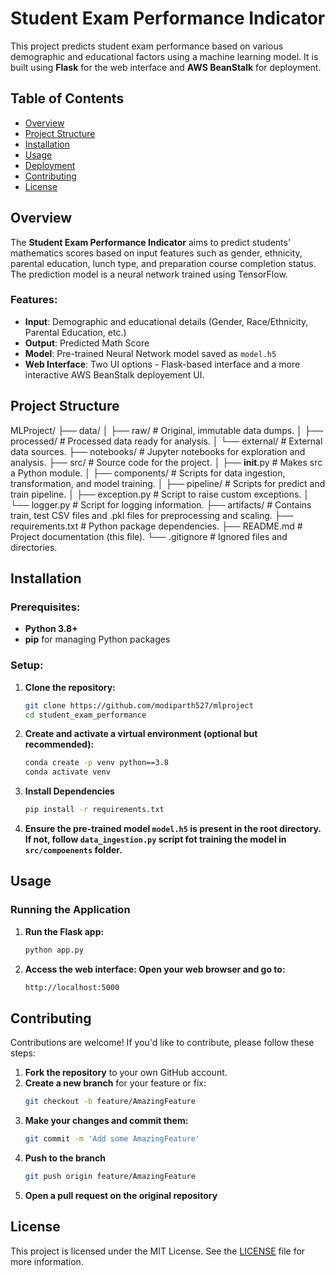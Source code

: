 # Student Exam Performance Indicator

This project predicts student exam performance based on various demographic and educational factors using a machine learning model. It is built using **Flask** for the web interface and **AWS BeanStalk** for deployment.

## Table of Contents
- [Overview](#overview)
- [Project Structure](#project-structure)
- [Installation](#installation)
- [Usage](#usage)
- [Deployment](#deployment)
- [Contributing](#contributing)
- [License](#license)

## Overview

The **Student Exam Performance Indicator** aims to predict students' mathematics scores based on input features such as gender, ethnicity, parental education, lunch type, and preparation course completion status. The prediction model is a neural network trained using TensorFlow.

### Features:
- **Input**: Demographic and educational details (Gender, Race/Ethnicity, Parental Education, etc.)
- **Output**: Predicted Math Score
- **Model**: Pre-trained Neural Network model saved as `model.h5`
- **Web Interface**: Two UI options - Flask-based interface and a more interactive AWS BeanStalk deployement UI.

## Project Structure

MLProject/
├── data/
│   ├── raw/              # Original, immutable data dumps.
│   ├── processed/        # Processed data ready for analysis.
│   └── external/         # External data sources.
├── notebooks/            # Jupyter notebooks for exploration and analysis.
├── src/                  # Source code for the project.
│   ├── __init__.py       # Makes src a Python module.
│   ├── components/       # Scripts for data ingestion, transformation, and model training.
│   ├── pipeline/         # Scripts for predict and train pipeline.
│   ├── exception.py      # Script to raise custom exceptions.
│   └── logger.py         # Script for logging information.
├── artifacts/            # Contains train, test CSV files and .pkl files for preprocessing and scaling.
├── requirements.txt      # Python package dependencies.
├── README.md             # Project documentation (this file).
└── .gitignore            # Ignored files and directories.




## Installation

### Prerequisites:
- **Python 3.8+**
- **pip** for managing Python packages

### Setup:
1. **Clone the repository:**
   ```bash
   git clone https://github.com/modiparth527/mlproject
   cd student_exam_performance

2. **Create and activate a virtual environment (optional but recommended):**
    ```bash
    conda create -p venv python==3.8
    conda activate venv

3. **Install Dependencies**
    ```bash
    pip install -r requirements.txt

4. **Ensure the pre-trained model `model.h5` is present in the root directory. If not, follow `data_ingestion.py` script fot training the model in `src/compoenents` folder.**

## Usage

### Running the Application
1. **Run the Flask app:**
   ```bash
   python app.py

2. **Access the web interface: Open your web browser and go to:**
   ```bash
   http://localhost:5000
   
## Contributing

Contributions are welcome! If you'd like to contribute, please follow these steps:

1. **Fork the repository** to your own GitHub account.
2. **Create a new branch** for your feature or fix:
   ```bash
   git checkout -b feature/AmazingFeature

3. **Make your changes and commit them:**
   ```bash
   git commit -m 'Add some AmazingFeature'
4. **Push to the branch**
   ```bash
   git push origin feature/AmazingFeature
5. **Open a pull request on the original repository**

## License

This project is licensed under the MIT License. See the [LICENSE](LICENSE) file for more information.


